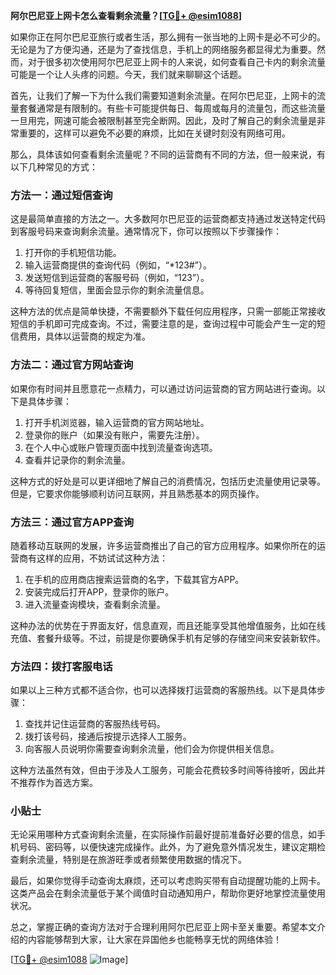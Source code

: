 **阿尔巴尼亚上网卡怎么查看剩余流量？[[TG💪+ @esim1088](https://t.me/s/esim1088)]**

如果你正在阿尔巴尼亚旅行或者生活，那么拥有一张当地的上网卡是必不可少的。无论是为了方便沟通，还是为了查找信息，手机上的网络服务都显得尤为重要。然而，对于很多初次使用阿尔巴尼亚上网卡的人来说，如何查看自己卡内的剩余流量可能是一个让人头疼的问题。今天，我们就来聊聊这个话题。

首先，让我们了解一下为什么我们需要知道剩余流量。在阿尔巴尼亚，上网卡的流量套餐通常是有限制的。有些卡可能提供每日、每周或每月的流量包，而这些流量一旦用完，网速可能会被限制甚至完全断网。因此，及时了解自己的剩余流量是非常重要的，这样可以避免不必要的麻烦，比如在关键时刻没有网络可用。

那么，具体该如何查看剩余流量呢？不同的运营商有不同的方法，但一般来说，有以下几种常见的方式：

### 方法一：通过短信查询

这是最简单直接的方法之一。大多数阿尔巴尼亚的运营商都支持通过发送特定代码到客服号码来查询剩余流量。通常情况下，你可以按照以下步骤操作：

1. 打开你的手机短信功能。
2. 输入运营商提供的查询代码（例如，“*123#”）。
3. 发送短信到运营商的客服号码（例如，“123”）。
4. 等待回复短信，里面会显示你的剩余流量信息。

这种方法的优点是简单快捷，不需要额外下载任何应用程序，只需一部能正常接收短信的手机即可完成查询。不过，需要注意的是，查询过程中可能会产生一定的短信费用，具体以运营商的规定为准。

### 方法二：通过官方网站查询

如果你有时间并且愿意花一点精力，可以通过访问运营商的官方网站进行查询。以下是具体步骤：

1. 打开手机浏览器，输入运营商的官方网站地址。
2. 登录你的账户（如果没有账户，需要先注册）。
3. 在个人中心或账户管理页面中找到流量查询选项。
4. 查看并记录你的剩余流量。

这种方式的好处是可以更详细地了解自己的消费情况，包括历史流量使用记录等。但是，它要求你能够顺利访问互联网，并且熟悉基本的网页操作。

### 方法三：通过官方APP查询

随着移动互联网的发展，许多运营商推出了自己的官方应用程序。如果你所在的运营商有这样的应用，不妨试试这种方法：

1. 在手机的应用商店搜索运营商的名字，下载其官方APP。
2. 安装完成后打开APP，登录你的账户。
3. 进入流量查询模块，查看剩余流量。

这种办法的优势在于界面友好，信息直观，而且还能享受其他增值服务，比如在线充值、套餐升级等。不过，前提是你要确保手机有足够的存储空间来安装新软件。

### 方法四：拨打客服电话

如果以上三种方式都不适合你，也可以选择拨打运营商的客服热线。以下是具体步骤：

1. 查找并记住运营商的客服热线号码。
2. 拨打该号码，接通后按提示选择人工服务。
3. 向客服人员说明你需要查询剩余流量，他们会为你提供相关信息。

这种方法虽然有效，但由于涉及人工服务，可能会花费较多时间等待接听，因此并不推荐作为首选方案。

### 小贴士

无论采用哪种方式查询剩余流量，在实际操作前最好提前准备好必要的信息，如手机号码、密码等，以便快速完成操作。此外，为了避免意外情况发生，建议定期检查剩余流量，特别是在旅游旺季或者频繁使用数据的情况下。

最后，如果你觉得手动查询太麻烦，还可以考虑购买带有自动提醒功能的上网卡。这类产品会在剩余流量低于某个阈值时自动通知用户，帮助你更好地掌控流量使用状况。

总之，掌握正确的查询方法对于合理利用阿尔巴尼亚上网卡至关重要。希望本文介绍的内容能够帮到大家，让大家在异国他乡也能畅享无忧的网络体验！

[[TG💪+ @esim1088](https://t.me/s/esim1088) ![Image](https://i.postimg.cc/4NQfJmqS/Snipaste-2025-05-13-00-14-12.png)]